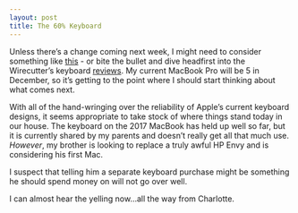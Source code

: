 ```yaml
---
layout: post
title: The 60% Keyboard
---
```


Unless there&#8217;s a change coming next week, I might need to consider something like [this][] - or bite the bullet and dive headfirst into the Wirecutter&#8217;s keyboard [reviews][]. My current MacBook Pro will be 5 in December, so it&#8217;s getting to the point where I should start thinking about what comes next.

With all of the hand-wringing over the reliability of Apple&#8217;s current keyboard designs, it seems appropriate to take stock of where things stand today in our house. The keyboard on the 2017 MacBook has held up well so far, but it is currently shared by my parents and doesn&#8217;t really get all that much use. _However_, my brother is looking to replace a truly awful HP Envy and is considering his first Mac.

I suspect that telling him a separate keyboard purchase might be something he should spend money on will not go over well.

I can almost hear the yelling now&#8230;all the way from Charlotte.

[this]: http://zacbir.net/2018/05/24/elegance-distilled-the-60-apple-extended-keyboard-ii/

[reviews]: https://thewirecutter.com/reviews/our-favorite-mechanical-keyboards/
